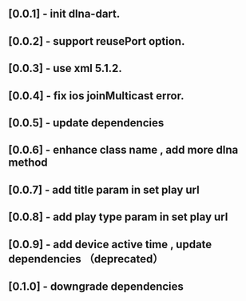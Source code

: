## [0.0.1] - init dlna-dart.
## [0.0.2] - support reusePort option.
## [0.0.3] - use xml 5.1.2.
## [0.0.4] - fix ios joinMulticast error.
## [0.0.5] - update dependencies
## [0.0.6] - enhance class name , add more dlna method
## [0.0.7] - add title param in set play url
## [0.0.8] - add play type param in set play url
## [0.0.9] - add device active time , update dependencies （deprecated）
## [0.1.0] - downgrade dependencies


